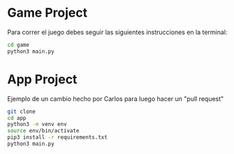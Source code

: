 # Game Project

Para correr el juego debes seguir las siguientes instrucciones en la terminal:

```sh
cd game
python3 main.py
```


# App Project
Ejemplo de un cambio hecho por Carlos para luego hacer un "pull request"

```sh
git clone
cd app
python3 -m venv env
source env/bin/activate
pip3 install -r requirements.txt
python3 main.py
```

